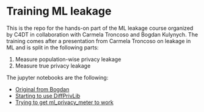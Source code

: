# Training ML leakage

This is the repo for the hands-on part of the ML leakage course organized by C4DT in
collaboration with Carmela Troncoso and Bogdan Kulynych.
The training comes after a presentation from Carmela Troncoso on leakage in ML
and is split in the following parts:

1. Measure population-wise privacy leakage
2. Measure true privacy leakage

The jupyter notebooks are the following:

- [Original from Bogdan](./c4dt_privacy.ipynb)
- [Starting to use DiffPrivLib](./c4dt_privacy-secureit.ipynb)
- [Trying to get ml_privacy_meter to work](./c4dt_privacy-meter.ipynb)
